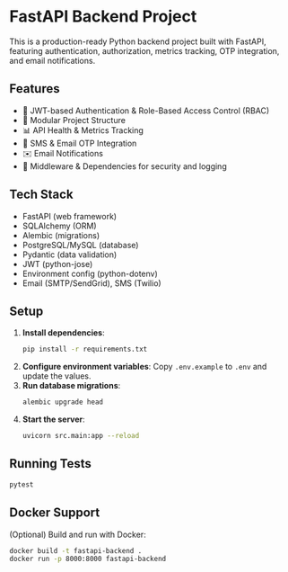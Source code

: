 # FastAPI Backend Project

This is a production-ready Python backend project built with FastAPI, featuring authentication, authorization, metrics tracking, OTP integration, and email notifications.

## Features
- 🔐 JWT-based Authentication & Role-Based Access Control (RBAC)
- 📁 Modular Project Structure
- 📊 API Health & Metrics Tracking
- 📡 SMS & Email OTP Integration
- ✉️ Email Notifications
- 🔐 Middleware & Dependencies for security and logging

## Tech Stack
- FastAPI (web framework)
- SQLAlchemy (ORM)
- Alembic (migrations)
- PostgreSQL/MySQL (database)
- Pydantic (data validation)
- JWT (python-jose)
- Environment config (python-dotenv)
- Email (SMTP/SendGrid), SMS (Twilio)

## Setup
1. **Install dependencies**:
   ```bash
   pip install -r requirements.txt
   ```
2. **Configure environment variables**:
   Copy `.env.example` to `.env` and update the values.
3. **Run database migrations**:
   ```bash
   alembic upgrade head
   ```
4. **Start the server**:
   ```bash
   uvicorn src.main:app --reload
   ```

## Running Tests
```bash
pytest
```

## Docker Support
(Optional) Build and run with Docker:
```bash
docker build -t fastapi-backend .
docker run -p 8000:8000 fastapi-backend
```
